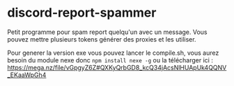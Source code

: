 # discord-report-spammer
Petit programme pour spam report quelqu'un avec un message.
Vous pouvez mettre plusieurs tokens générer des proxies et les utiliser.

Pour generer la version exe vous pouvez lancer le compile.sh, vous aurez besoin du module nexe donc `npm install nexe -g`
ou la télécharger ici : https://mega.nz/file/vGpgyZ6Z#QXKyQrbGD8_kcQ34jAcsNlHUApUk4QQNV_EKaaWpGh4
